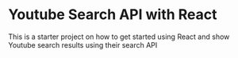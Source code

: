 # Youtube Search API with React

This is a starter project on how to get started using React and show Youtube search results using their search API
